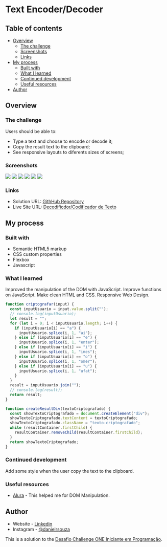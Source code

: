 # Text Encoder/Decoder

## Table of contents

- [Overview](#overview)
  - [The challenge](#the-challenge)
  - [Screenshots](#screenshots)
  - [Links](#links)
- [My process](#my-process)
  - [Built with](#built-with)
  - [What I learned](#what-i-learned)
  - [Continued development](#continued-development)
  - [Useful resources](#useful-resources)
- [Author](#author)

## Overview

### The challenge

Users should be able to:

- Type a text and choose to encode or decode it;
- Copy the result text to the clipboard;
- See responsive layouts to diferents sizes of screens;

### Screenshots

![](./images/Screenshot_1.png)
![](./images/Screenshot_2.png)
![](./images/Screenshot_3.png)
![](./images/Screenshot_4.png)
![](./images/Screenshot_5.png)
![](./images/Screenshot_6.png)

### Links

- Solution URL: [GithHub Repository](https://github.com/danielrsouza10/decodificador-de-texto_js)
- Live Site URL: [Decodificdor/Codificador de Texto](https://danielrsouza10.github.io/decodificador-de-texto_js/)

## My process

### Built with

- Semantic HTML5 markup
- CSS custom properties
- Flexbox
- Javascript

### What I learned

Improved the manipulation of the DOM with JavaScript.
Improve functions on JavaScript.
Make clean HTML and CSS.
Responsive Web Design.

```js
function criptografar(input) {
  const inputUsuario = input.value.split("");
  // console.log(inputUsuario);
  let result = "";
  for (let i = 0; i < inputUsuario.length; i++) {
    if (inputUsuario[i] == "a") {
      inputUsuario.splice(i, 1, "ai");
    } else if (inputUsuario[i] == "e") {
      inputUsuario.splice(i, 1, "enter");
    } else if (inputUsuario[i] == "i") {
      inputUsuario.splice(i, 1, "imes");
    } else if (inputUsuario[i] == "o") {
      inputUsuario.splice(i, 1, "omer");
    } else if (inputUsuario[i] == "u") {
      inputUsuario.splice(i, 1, "ufat");
    }
  }
  result = inputUsuario.join("");
  // console.log(result);
  return result;
}
```

```js
function createResultDiv(textoCriptografado) {
  const showTextoCriptografado = document.createElement("div");
  showTextoCriptografado.textContent = textoCriptografado;
  showTextoCriptografado.className = "texto-criptografado";
  while (resultContainer.firstChild) {
    resultContainer.removeChild(resultContainer.firstChild);
  }
  return showTextoCriptografado;
}
```

### Continued development

Add some style when the user copy the text to the clipboard.

### Useful resources

- [Alura](https://www.alura.com.br) - This helped me for DOM Manipulation.

## Author

- Website - [Linkedin](https://www.linkedin.com/in/danielrsouza/)
- Instagram - [@danielrsouza](https://www.instagram.com/danielrsouza)

This is a solution to the [Desafio Challenge ONE Iniciante em Programação](https://www.alura.com.br/challenges/challenge-one-logica?_gl=1*cr056v*_ga*MTg2MDUwNTU3Ny4xNzA5NDEwOTkw*_ga_1EPWSW3PCS*MTcwOTQxMDk5MC4xLjEuMTcwOTQxMTAxMy4wLjAuMA..*_fplc*Z1g2SGlXREdweE9reEFIRkp3SlVQSU04c050RGlUM3l4M0todVhyZXFIQTJkSVg0SkVua1RhNHhqQUpNYUJiajFkeUpYcGs4TVdXZUlvajQycW14WG5FdXcyc011RFJ1WlFWYWZkcDN1NG8lMkJRdVc3Q3Y2TVUwQmhmYUVqeEElM0QlM0Q.).
